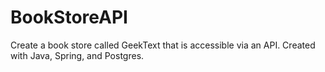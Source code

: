 # BookStoreAPI
Create a book store called GeekText that is accessible via an API. Created with Java, Spring, and Postgres.
